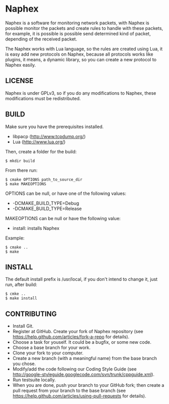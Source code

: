 # Naphex

Naphex is a software for monitoring network packets, with Naphex is possible monitor the packets and create rules to handle with these packets, for example, it is possible is possible send determined kind of packet, depending of the received packet.

The Naphex works with Lua language, so the rules are created using Lua, it is easy add new protocols on Naphex, because all protocols works like plugins, it means, a dynamic library, so you can create a new protocol to Naphex easily.

## LICENSE

Naphex is under GPLv3, so if you do any modifications to Naphex, these modifications must be redistributed.

## BUILD

Make sure you have the prerequisites installed.

  * libpacp (http://www.tcpdump.org/)
  * Lua (http://www.lua.org/)

Then, create a folder for the build:

    $ mkdir build

From there run:

    $ cmake OPTIONS path_to_source_dir
    $ make MAKEOPTIONS

OPTIONS can be null, or have one of the following values:

  * -DCMAKE_BUILD_TYPE=Debug
  * -DCMAKE_BUILD_TYPE=Release

MAKEOPTIONS can be null or have the following value:

  * install: installs Naphex

Example:

    $ cmake ..
    $ make

## INSTALL

The default install prefix is /usr/local, if you don't intend to change it, just run, after build:

    $ cmke ..
    $ make install

## CONTRIBUTING

  * Install Git.
  * Register at GitHub. Create your fork of Naphex repository (see https://help.github.com/articles/fork-a-repo for details).
  * Choose a task for youself. It could be a bugfix, or some new code.
  * Choose a base branch for your work.
  * Clone your fork to your computer.
  * Create a new branch (with a meaningful name) from the base branch you chose.
  * Modify/add the code following our Coding Style Guide (see http://google-styleguide.googlecode.com/svn/trunk/cppguide.xml).
  * Run testsuite locally.
  * When you are done, push your branch to your GitHub fork; then create a pull request from your branch to the base branch (see https://help.github.com/articles/using-pull-requests for details).
  




